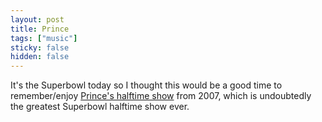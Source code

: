 ```yaml
---
layout: post
title: Prince
tags: ["music"]
sticky: false
hidden: false
---
```


It's the Superbowl today so I thought this would be a good time to remember/enjoy [Prince's halftime show](https://www.youtube.com/watch?v=7NN3gsSf-Ys) from 2007, which is undoubtedly the greatest Superbowl halftime show ever.